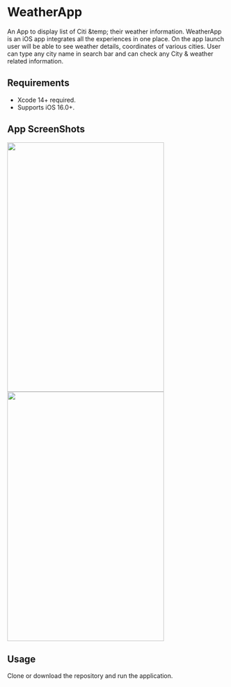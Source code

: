 <!--name-->
# WeatherApp
<!--/name-->

<!--description-->
An App to display list of Citi &temp; their weather information. 
WeatherApp is an iOS app integrates all the experiences in one place. On the app launch user will be able to see weather details, coordinates of various cities. User can type any city name in search bar and can check any City & weather related information.
<!--/description-->

## Requirements
* Xcode 14+ required.
* Supports iOS 16.0+.

## App ScreenShots 

<a href="/Screenshots/CityList.png"><img src="/Screenshots/onboarding.png" height="572" width="360" ></a>
<a href="/Screenshots/SearchBarUse.png"><img src="/Screenshots/username.png" height="572" width="360" ></a>

## Usage
<!--usage-->
Clone or download the repository and run the application. 
